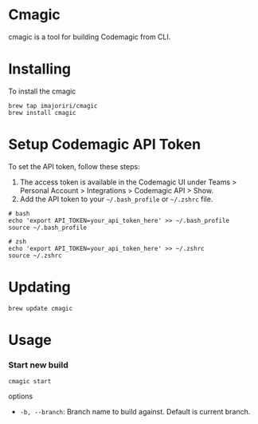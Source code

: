 # Cmagic

cmagic is a tool for building Codemagic from CLI.

# Installing

To install the cmagic

```
brew tap imajoriri/cmagic
brew install cmagic
```

# Setup Codemagic API Token

To set the API token, follow these steps:

1. The access token is available in the Codemagic UI under Teams > Personal Account > Integrations > Codemagic API > Show.
2. Add the API token to your `~/.bash_profile` or `~/.zshrc` file.

```
# bash
echo 'export API_TOKEN=your_api_token_here' >> ~/.bash_profile
source ~/.bash_profile

# zsh
echo 'export API_TOKEN=your_api_token_here' >> ~/.zshrc
source ~/.zshrc
```

# Updating

```
brew update cmagic
```

# Usage

### Start new build

```
cmagic start
```

options

- `-b, --branch`: Branch name to build against. Default is current branch.
